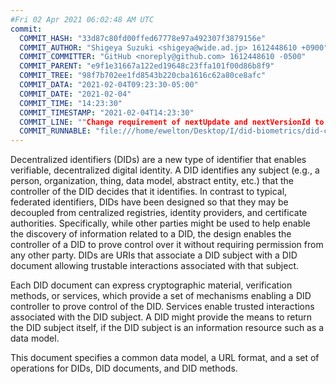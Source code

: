 ```yaml
---
#Fri 02 Apr 2021 06:02:48 AM UTC
commit:
  COMMIT_HASH: "33d87c80fd00ffed67778e97a492307f3879156e"
  COMMIT_AUTHOR: "Shigeya Suzuki <shigeya@wide.ad.jp> 1612448610 +0900"
  COMMIT_COMMITTER: "GitHub <noreply@github.com> 1612448610 -0500"
  COMMIT_PARENT: "e9f1e31667a122ed19648c23ffa101f00d86b8f9"
  COMMIT_TREE: "98f7b702ee1fd8543b220cba1616c62a80ce8afc"
  COMMIT_DATA: "2021-02-04T09:23:30-05:00"
  COMMIT_DATE: "2021-02-04"
  COMMIT_TIME: "14:23:30"
  COMMIT_TIMESTAMP: "2021-02-04T14:23:30"
  COMMIT_LINE: ""Change requirement of nextUpdate and nextVersionId to MAY."
  COMMIT_RUNNABLE: "file:///home/ewelton/Desktop/I/did-biometrics/did-core-dataset/analysis/gitinfo/33d87c80fd00ffed67778e97a492307f3879156e/snapshot/index.html"
---
```


<section id="abstract">
<p>
<a>Decentralized identifiers</a> (DIDs) are a new type of identifier that
enables verifiable, decentralized digital identity. A <a>DID</a> identifies any
subject (e.g., a person, organization, thing, data model, abstract entity, etc.)
that the controller of the <a>DID</a> decides that it identifies. In contrast to
typical, federated identifiers, <a>DIDs</a> have been designed so that they may be
decoupled from centralized registries, identity providers, and certificate
authorities. Specifically, while other parties might be used to help enable the
discovery of information related to a <a>DID</a>, the design enables the
controller of a <a>DID</a> to prove control over it without requiring permission
from any other party. <a>DIDs</a> are <a>URIs</a> that associate a <a>DID subject</a>
with a <a>DID document</a> allowing trustable interactions associated with that
subject.
    </p>
<p>
Each <a>DID document</a> can express cryptographic material, <a>verification
methods</a>, or <a>services</a>, which provide a set of mechanisms enabling
a <a>DID controller</a> to prove control of the <a>DID</a>. <a>Services</a>
enable trusted interactions associated with the <a>DID subject</a>. A
<a>DID</a> might provide the means to return the <a>DID subject</a> itself,
if the <a>DID subject</a> is an information resource such as a data model.
    </p>
<p>
This document specifies a common data model, a URL format, and a set of
operations for <a>DIDs</a>, <a>DID documents</a>, and <a>DID methods</a>.
    </p>
</section>
